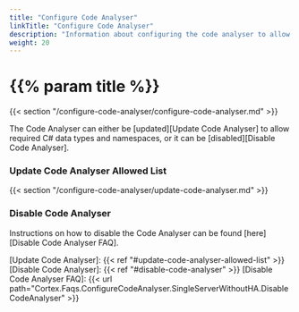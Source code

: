 ```yaml
---
title: "Configure Code Analyser"
linkTitle: "Configure Code Analyser"
description: "Information about configuring the code analyser to allow flows to be executed."
weight: 20
---
```


# {{% param title %}}

{{< section "/configure-code-analyser/configure-code-analyser.md" >}}

The Code Analyser can either be [updated][Update Code Analyser] to allow required C# data types and namespaces, or it can be [disabled][Disable Code Analyser].

### Update Code Analyser Allowed List

{{< section "/configure-code-analyser/update-code-analyser.md" >}}

### Disable Code Analyser

Instructions on how to disable the Code Analyser can be found [here][Disable Code Analyser FAQ].

[Update Code Analyser]: {{< ref "#update-code-analyser-allowed-list" >}}
[Disable Code Analyser]: {{< ref "#disable-code-analyser" >}}
[Disable Code Analyser FAQ]: {{< url path="Cortex.Faqs.ConfigureCodeAnalyser.SingleServerWithoutHA.DisableCodeAnalyser" >}}